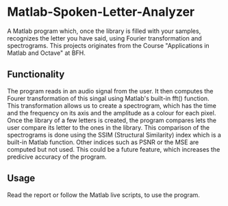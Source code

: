 # Matlab-Spoken-Letter-Analyzer
A Matlab program which, once the library is filled with your samples, recognizes the letter you have said, using Fourier transformation and spectrograms.
This projects originates from the Course "Applications in Matlab and Octave" at BFH.

## Functionality
The program reads in an audio signal from the user. It then computes the Fourer transformation of this singal using Matlab's built-in fft() function. This transformation allows us to create a spectrogram, which has the time and the frequency on its axis and the amplitude as a colour for each pixel.
Once the library of a few letters is created, the program compares lets the user compare its letter to the ones in the library. This comparison of the spectrograms is done using the SSIM (Structural Similarity) index which is a built-in Matlab function. Other indices such as PSNR or the MSE are computed but not used. This could be a future feature, which increases the predicive accuracy of the program.

## Usage
Read the report or follow the Matlab live scripts, to use the program.

